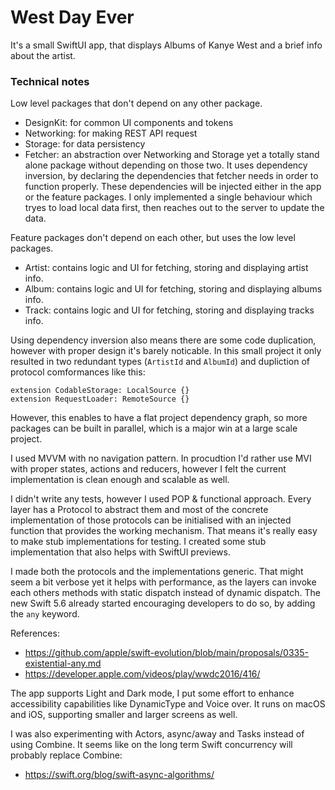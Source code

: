
# West Day Ever

It's a small SwiftUI app, that displays Albums of Kanye West and a brief info about the artist.

### Technical notes

Low level packages that don't depend on any other package.
- DesignKit: for common UI components and tokens
- Networking: for making REST API request
- Storage: for data persistency
- Fetcher: an abstraction over Networking and Storage yet a totally stand alone package without depending on those two. It uses dependency inversion, by declaring the dependencies that fetcher needs in order to function properly. These dependencies will be injected either in the app or the feature packages. I only implemented a single behaviour which tryes to load local data first, then reaches out to the server to update the data.

Feature packages don't depend on each other, but uses the low level packages.
- Artist: contains logic and UI for fetching, storing and displaying artist info.
- Album: contains logic and UI for fetching, storing and displaying albums info.
- Track: contains logic and UI for fetching, storing and displaying tracks info.

Using dependency inversion also means there are some code duplication, however with proper design it's barely noticable.
In this small project it only resulted in two redundant types (`ArtistId` and `AlbumId`) and dupliction of protocol comformances like this:
```
extension CodableStorage: LocalSource {}
extension RequestLoader: RemoteSource {}
```

However, this enables to have a flat project dependency graph, so more packages can be built in parallel, which is a major win at a large scale project.

I used MVVM with no navigation pattern. In procudtion I'd rather use MVI with proper states, actions and reducers, however I felt the current implementation is clean enough and scalable as well.

I didn't write any tests, however I used POP & functional approach. Every layer has a Protocol to abstract them and most of the concrete implementation of those protocols can be initialised with an injected function that provides the working mechanism. That means it's really easy to make stub implementations for testing. I created some stub implementation that also helps with SwiftUI previews.

I made both the protocols and the implementations generic. That might seem a bit verbose yet it helps with performance, as the layers can invoke each others methods with static dispatch instead of dynamic dispatch. The new Swift 5.6 already started encouraging developers to do so, by adding the `any` keyword.

References: 
- https://github.com/apple/swift-evolution/blob/main/proposals/0335-existential-any.md
- https://developer.apple.com/videos/play/wwdc2016/416/

The app supports Light and Dark mode, I put some effort to enhance accessibility capabilities like DynamicType and Voice over.
It runs on macOS and iOS, supporting smaller and larger screens as well.

I was also experimenting with Actors, async/away and Tasks instead of using Combine. It seems like on the long term Swift concurrency will probably replace Combine:
- https://swift.org/blog/swift-async-algorithms/
